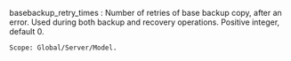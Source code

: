 basebackup_retry_times
:   Number of retries of base backup copy, after an error.
    Used during both backup and recovery operations.
    Positive integer, default 0.

    Scope: Global/Server/Model.

